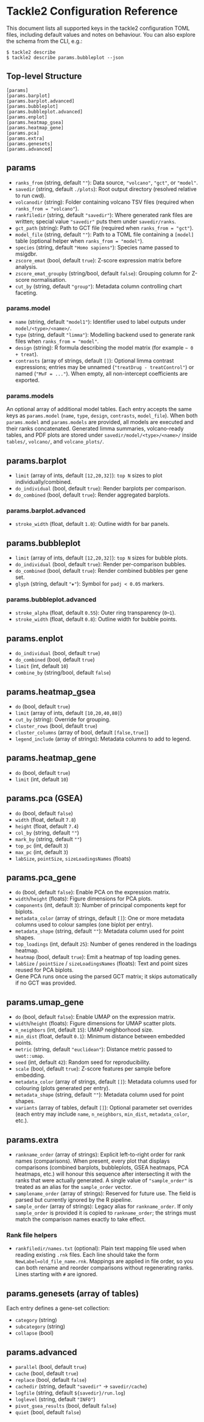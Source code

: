 # Tackle2 Configuration Reference

This document lists all supported keys in the tackle2 configuration TOML files, including default values and notes on behaviour. You can also explore the schema from the CLI, e.g.:

```
$ tackle2 describe
$ tackle2 describe params.bubbleplot --json
```

## Top-level Structure

```
[params]
[params.barplot]
[params.barplot.advanced]
[params.bubbleplot]
[params.bubbleplot.advanced]
[params.enplot]
[params.heatmap_gsea]
[params.heatmap_gene]
[params.pca]
[params.extra]
[params.genesets]
[params.advanced]
```

## params

- `ranks_from` (string, default `""`): Data source, `"volcano"`, `"gct"`, or `"model"`.
- `savedir` (string, default `./plots`): Root output directory (resolved relative to run cwd).
- `volcanodir` (string): Folder containing volcano TSV files (required when `ranks_from = "volcano"`).
- `rankfiledir` (string, default `"savedir"`): Where generated rank files are written; special value `"savedir"` puts them under `savedir/ranks`.
- `gct_path` (string): Path to GCT file (required when `ranks_from = "gct"`).
- `model_file` (string, default `""`): Path to a TOML file containing a `[model]` table (optional helper when `ranks_from = "model"`).
- `species` (string, default `"Homo sapiens"`): Species name passed to msigdbr.
- `zscore_emat` (bool, default `true`): Z-score expression matrix before analysis.
- `zscore_emat_groupby` (string/bool, default `false`): Grouping column for Z-score normalisation.
- `cut_by` (string, default `"group"`): Metadata column controlling chart faceting.
  
### params.model

- `name` (string, default `"model1"`): Identifier used to label outputs under `model/<type>/<name>/`.
- `type` (string, default `"limma"`): Modelling backend used to generate rank files when `ranks_from = "model"`.
- `design` (string): R formula describing the model matrix (for example `~ 0 + treat`).
- `contrasts` (array of strings, default `[]`): Optional limma contrast expressions; entries may be unnamed (`"treatDrug - treatControl"`) or named (`"MvF = ..."`). When empty, all non-intercept coefficients are exported.

### params.models

An optional array of additional model tables. Each entry accepts the same keys as `params.model` (`name`, `type`, `design`, `contrasts`, `model_file`). When both `params.model` and `params.models` are provided, all models are executed and their ranks concatenated.
Generated limma summaries, volcano-ready tables, and PDF plots are stored under `savedir/model/<type>/<name>/` inside `tables/`, `volcano/`, and `volcano_plots/`.

## params.barplot

- `limit` (array of ints, default `[12,20,32]`): `top N` sizes to plot individually/combined.
- `do_individual` (bool, default `true`): Render barplots per comparison.
- `do_combined` (bool, default `true`): Render aggregated barplots.

### params.barplot.advanced

- `stroke_width` (float, default `1.0`): Outline width for bar panels.

## params.bubbleplot

- `limit` (array of ints, default `[12,20,32]`): `top N` sizes for bubble plots.
- `do_individual` (bool, default `true`): Render per-comparison bubbles.
- `do_combined` (bool, default `true`): Render combined bubbles per gene set.
- `glyph` (string, default `"⁕"`): Symbol for `padj < 0.05` markers.

### params.bubbleplot.advanced

- `stroke_alpha` (float, default `0.55`): Outer ring transparency (`0`–`1`).
- `stroke_width` (float, default `0.8`): Outline width for bubble points.

## params.enplot

- `do_individual` (bool, default `true`)
- `do_combined` (bool, default `true`)
- `limit` (int, default `10`)
- `combine_by` (string/bool, default `false`)

## params.heatmap_gsea

- `do` (bool, default `true`)
- `limit` (array of ints, default `[10,20,40,80]`)
- `cut_by` (string): Override for grouping.
- `cluster_rows` (bool, default `true`)
- `cluster_columns` (array of bool, default `[false,true]`)
- `legend_include` (array of strings): Metadata columns to add to legend.

## params.heatmap_gene

- `do` (bool, default `true`)
- `limit` (int, default `10`)

## params.pca (GSEA)

- `do` (bool, default `false`)
- `width` (float, default `7.8`)
- `height` (float, default `7.4`)
- `col_by` (string, default `""`)
- `mark_by` (string, default `""`)
- `top_pc` (int, default `3`)
- `max_pc` (int, default `3`)
- `labSize`, `pointSize`, `sizeLoadingsNames` (floats)

## params.pca_gene

- `do` (bool, default `false`): Enable PCA on the expression matrix.
- `width`/`height` (floats): Figure dimensions for PCA plots.
- `components` (int, default `3`): Number of principal components kept for biplots.
- `metadata_color` (array of strings, default `[]`): One or more metadata columns used to colour samples (one biplot per entry).
- `metadata_shape` (string, default `""`): Metadata column used for point shapes.
- `top_loadings` (int, default `25`): Number of genes rendered in the loadings heatmap.
- `heatmap` (bool, default `true`): Emit a heatmap of top loading genes.
- `labSize` / `pointSize` / `sizeLoadingsNames` (floats): Text and point sizes reused for PCA biplots.
- Gene PCA runs once using the parsed GCT matrix; it skips automatically if no GCT was provided.

## params.umap_gene

- `do` (bool, default `false`): Enable UMAP on the expression matrix.
- `width`/`height` (floats): Figure dimensions for UMAP scatter plots.
- `n_neighbors` (int, default `15`): UMAP neighborhood size.
- `min_dist` (float, default `0.1`): Minimum distance between embedded points.
- `metric` (string, default `"euclidean"`): Distance metric passed to `uwot::umap`.
- `seed` (int, default `42`): Random seed for reproducibility.
- `scale` (bool, default `true`): Z-score features per sample before embedding.
- `metadata_color` (array of strings, default `[]`): Metadata columns used for colouring (plots generated per entry).
- `metadata_shape` (string, default `""`): Metadata column used for point shapes.
- `variants` (array of tables, default `[]`): Optional parameter set overrides (each entry may include `name`, `n_neighbors`, `min_dist`, `metadata_color`, etc.).

## params.extra

- `rankname_order` (array of strings): Explicit left-to-right order for rank names (comparisons). When present, every plot that displays comparisons (combined barplots, bubbleplots, GSEA heatmaps, PCA heatmaps, etc.) will honour this sequence after intersecting it with the ranks that were actually generated. A single value of `"sample_order"` is treated as an alias for the `sample_order` vector.
- `samplename_order` (array of strings): Reserved for future use. The field is parsed but currently ignored by the R pipeline.
- `sample_order` (array of strings): Legacy alias for `rankname_order`. If only `sample_order` is provided it is copied to `rankname_order`; the strings must match the comparison names exactly to take effect.

### Rank file helpers

- `rankfiledir/names.txt` (optional): Plain text mapping file used when reading existing `.rnk` files. Each line should take the form `NewLabel=old_file_name.rnk`. Mappings are applied in file order, so you can both rename and reorder comparisons without regenerating ranks. Lines starting with `#` are ignored.

## params.genesets (array of tables)

Each entry defines a gene-set collection:

- `category` (string)
- `subcategory` (string)
- `collapse` (bool)

## params.advanced

- `parallel` (bool, default `true`)
- `cache` (bool, default `true`)
- `replace` (bool, default `false`)
- `cachedir` (string, default `"savedir"` → `savedir/cache`)
- `logfile` (string, default `${savedir}/run.log`)
- `loglevel` (string, default `"INFO"`)
- `pivot_gsea_results` (bool, default `false`)
- `quiet` (bool, default `false`)
